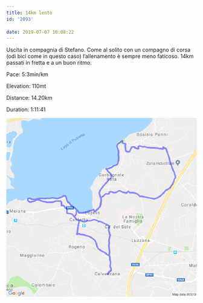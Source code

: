 ```yaml
---
title: 14km lento
id: '2093'

date: 2019-07-07 10:08:22
---
```


Uscita in compagnia di Stefano. Come al solito con un compagno di corsa (odi bici come in questo caso) l’allenamento è sempre meno faticoso. 14km passati in fretta e a un buon ritmo.

Pace: 5:3min/km

Elevation: 110mt

Distance: 14.20km

Duration: 1:11:41

![image](/images/2021/08/20190707-activity-map.png)
